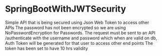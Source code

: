 # SpringBootWithJWTSecurity
Simple API that is being secured using Json Web Token to access other APIs
The password has not been encrypted so we are using NoPasswordEncryption for Passwords.
The request must be sent to an API /authenticate with the username and password which when are valid on db, Auth Token will be generated for that user to access other end points
The token has been set to have 10 hrs validity
